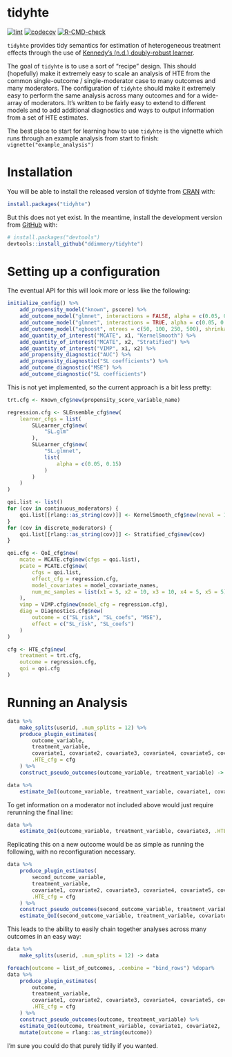 
<!-- README.md is generated from README.Rmd. Please edit that file -->

# tidyhte

<!-- badges: start -->

[![lint](https://github.com/ddimmery/tidyhte/actions/workflows/lint.yaml/badge.svg)](https://github.com/ddimmery/tidyhte/actions/workflows/lint.yaml)
[![codecov](https://codecov.io/gh/ddimmery/tidyhte/branch/main/graph/badge.svg?token=AHT3X4S2KQ)](https://codecov.io/gh/ddimmery/tidyhte)
[![R-CMD-check](https://github.com/ddimmery/tidyhte/actions/workflows/R-CMD-check.yaml/badge.svg)](https://github.com/ddimmery/tidyhte/actions/workflows/R-CMD-check.yaml)
<!-- badges: end -->

`tidyhte` provides tidy semantics for estimation of heterogeneous
treatment effects through the use of [Kennedy’s (n.d.) doubly-robust
learner](https://arxiv.org/abs/2004.14497).

The goal of `tidyhte` is to use a sort of “recipe” design. This should
(hopefully) make it extremely easy to scale an analysis of HTE from the
common single-outcome / single-moderator case to many outcomes and many
moderators. The configuration of `tidyhte` should make it extremely easy
to perform the same analysis across many outcomes and for a wide-array
of moderators. It’s written to be fairly easy to extend to different
models and to add additional diagnostics and ways to output information
from a set of HTE estimates.

The best place to start for learning how to use `tidyhte` is the
vignette which runs through an example analysis from start to finish:
`vignette("example_analysis")`

# Installation

You will be able to install the released version of tidyhte from
[CRAN](https://CRAN.R-project.org) with:

``` r
install.packages("tidyhte")
```

But this does not yet exist. In the meantime, install the development
version from [GitHub](https://github.com/) with:

``` r
# install.packages("devtools")
devtools::install_github("ddimmery/tidyhte")
```

# Setting up a configuration

The eventual API for this will look more or less like the following:

``` r
initialize_config() %>%
    add_propensity_model("known", pscore) %>%
    add_outcome_model("glmnet", interactions = FALSE, alpha = c(0.05, 0.15, 0.2, 0.25)) %>%
    add_outcome_model("glmnet", interactions = TRUE, alpha = c(0.05, 0.15, 0.2, 0.25)) %>%
    add_outcome_model("xgboost", ntrees = c(50, 100, 250, 500), shrinkage = c(0.01, 0.1)) %>%
    add_quantity_of_interest("MCATE", x1, "KernelSmooth") %>%
    add_quantity_of_interest("MCATE", x2, "Stratified") %>%
    add_quantity_of_interest("VIMP", x1, x2) %>%
    add_propensity_diagnostic("AUC") %>%
    add_propensity_diagnostic("SL coefficients") %>%
    add_outcome_diagnostic("MSE") %>%
    add_outcome_diagnostic("SL coefficients")
```

This is not yet implemented, so the current approach is a bit less
pretty:

``` r
trt.cfg <- Known_cfg$new(propensity_score_variable_name)

regression.cfg <- SLEnsemble_cfg$new(
    learner_cfgs = list(
        SLLearner_cfg$new(
            "SL.glm"
        ),
        SLLearner_cfg$new(
            "SL.glmnet",
            list(
                alpha = c(0.05, 0.15)
            )
        )
    )
)

qoi.list <- list()
for (cov in continuous_moderators) {
    qoi.list[[rlang::as_string(cov)]] <- KernelSmooth_cfg$new(neval = 100)
}
for (cov in discrete_moderators) {
    qoi.list[[rlang::as_string(cov)]] <- Stratified_cfg$new(cov)
}

qoi.cfg <- QoI_cfg$new(
    mcate = MCATE.cfg$new(cfgs = qoi.list),
    pcate = PCATE.cfg$new(
        cfgs = qoi.list,
        effect_cfg = regression.cfg,
        model_covariates = model_covariate_names,
        num_mc_samples = list(x1 = 5, x2 = 10, x3 = 10, x4 = 5, x5 = 5)
    ),
    vimp = VIMP.cfg$new(model_cfg = regression.cfg),
    diag = Diagnostics.cfg$new(
        outcome = c("SL_risk", "SL_coefs", "MSE"),
        effect = c("SL_risk", "SL_coefs")
    )
)

cfg <- HTE_cfg$new(
    treatment = trt.cfg,
    outcome = regression.cfg,
    qoi = qoi.cfg
)
```

# Running an Analysis

``` r
data %>%
    make_splits(userid, .num_splits = 12) %>%
    produce_plugin_estimates(
        outcome_variable,
        treatment_variable,
        covariate1, covariate2, covariate3, covariate4, covariate5, covariate6,
        .HTE_cfg = cfg
    ) %>%
    construct_pseudo_outcomes(outcome_variable, treatment_variable) -> data

data %>%
    estimate_QoI(outcome_variable, treatment_variable, covariate1, covariate2, .HTE_cfg = cfg) -> results
```

To get information on a moderator not included above would just require
rerunning the final line:

``` r
data %>%
    estimate_QoI(outcome_variable, treatment_variable, covariate3, .HTE_cfg = cfg) -> results
```

Replicating this on a new outcome would be as simple as running the
following, with no reconfiguration necessary.

``` r
data %>%
    produce_plugin_estimates(
        second_outcome_variable,
        treatment_variable,
        covariate1, covariate2, covariate3, covariate4, covariate5, covariate6,
        .HTE_cfg = cfg
    ) %>%
    construct_pseudo_outcomes(second_outcome_variable, treatment_variable) %>%
    estimate_QoI(second_outcome_variable, treatment_variable, covariate1, covariate2, .HTE_cfg = cfg) -> results
```

This leads to the ability to easily chain together analyses across many
outcomes in an easy way:

``` r
data %>%
    make_splits(userid, .num_splits = 12) -> data

foreach(outcome = list_of_outcomes, .combine = "bind_rows") %dopar%
data %>%
    produce_plugin_estimates(
        outcome,
        treatment_variable,
        covariate1, covariate2, covariate3, covariate4, covariate5, covariate6,
        .HTE_cfg = cfg
    ) %>%
    construct_pseudo_outcomes(outcome, treatment_variable) %>%
    estimate_QoI(outcome, treatment_variable, covariate1, covariate2, .HTE_cfg = cfg) %>%
    mutate(outcome = rlang::as_string(outcome))
```

I’m sure you could do that purely tidily if you wanted.
